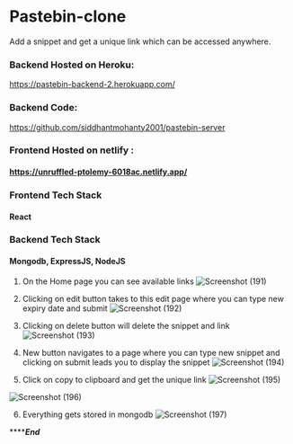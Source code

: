 # Pastebin-clone

Add a snippet and get a unique link which can be accessed anywhere.

### Backend Hosted on Heroku:
https://pastebin-backend-2.herokuapp.com/

### Backend Code: 
https://github.com/siddhantmohanty2001/pastebin-server

### Frontend Hosted on  netlify :

#### https://unruffled-ptolemy-6018ac.netlify.app/

### Frontend Tech Stack
#### React

### Backend Tech Stack
#### Mongodb, ExpressJS, NodeJS

1. On the Home page you can see available links
![Screenshot (191)](https://user-images.githubusercontent.com/65450847/154574806-b68c23ac-3ddc-463c-ade0-b0c9a83c3eac.png)

2. Clicking on edit button takes to this edit page where you can type new expiry date and submit
![Screenshot (192)](https://user-images.githubusercontent.com/65450847/154575515-7d7bea20-2ec3-4971-b36a-b2038da4a537.png)

3. Clicking on delete button will delete the snippet and link
![Screenshot (193)](https://user-images.githubusercontent.com/65450847/154575773-0c6c7112-3274-4c1a-ac3b-afdb5497438b.png)

4. New button navigates to a page where you can type new snippet and clicking on submit leads you to display the snippet
![Screenshot (194)](https://user-images.githubusercontent.com/65450847/154576143-bce4686f-cb1f-4a13-9c26-7d3cbdb0867d.png)

5. Click on copy to clipboard and get the unique link
![Screenshot (195)](https://user-images.githubusercontent.com/65450847/154576378-76668ec1-4e86-4140-a62b-2b8084114230.png)

![Screenshot (196)](https://user-images.githubusercontent.com/65450847/154576583-b7d1bb85-1707-4a25-8956-ec47b0c7dbe0.png)

6. Everything gets stored in mongodb
![Screenshot (197)](https://user-images.githubusercontent.com/65450847/154577215-ffa61a63-e219-496d-bba0-c80e3bbbf661.png)

*****************End*************



